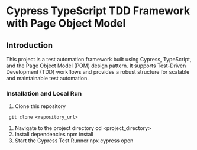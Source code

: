 # Cypress TypeScript TDD Framework with Page Object Model

## Introduction 

This project is a test automation framework built using Cypress, TypeScript, and the Page Object Model (POM) design pattern. It supports Test-Driven Development (TDD) workflows and provides a robust structure for scalable and maintainable test automation.

### Installation and Local Run

1. Clone this repository
```
 git clone <repository_url>
 ```
1. Navigate to the project directory
 cd <project_directory>
1. Install dependencies
 npm install
1. Start the Cypress Test Runner
 npx cypress open